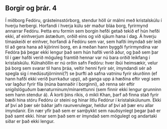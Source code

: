 ## Borgir og þrár. 4

Í miðborg Fedóru, grásteinsstórborg, stendur höll úr málmi með kristalskúlu í hverju herbergi. Horfandi í hverja kúlu sér maður bláa borg, fyrirmynd annarrar Fedóru. Þetta eru formin sem borgin hefði getað tekið ef hún hefði ekki, af einhverjum ástæðum, orðið eins og við sjáum hana í dag. Á hverju tímaskeiði er einhver, horfandi á Fedóru sem var, sem hafði ímyndað sér leið til að gera hana að kjörinni borg, en á meðan hann byggði fyrirmyndina var Fedóra þá þegar ekki lengur það sem hún hafði verið áður, og það sem þar til í gær hafði verið möguleg framtíð hennar var nú bara orðið leikfang í kristalskúlu.
Kúlnahöllin er nú orðin safn Fedóru: hver íbúi heimsækir, velur þá borg sem svarar til hans þráa, veltir henni fyrir sér, ímyndandi sér að spegla sig í medúsutjörninni(?) se þurfti að safna vatninu fyrir skurðinn (ef hann hafði ekki verið þurrkaður upp), að ganga upp á hæðina eftir vegi sem var lagður fyrir fíla (núna bannaðir í borginni), að renna sér eftir snigilslöguðum bænaturninum/mínarettunni (sem finnir ekki lengur grunninn sem hann stendur á).
Á korti þíns ríkis, ó mikli Khan, þarf að finna stað fyrir bæði hina stóru Fedóru úr steini og hinar litlu Fedórur í kristalskúlunum. Ekki af því að þær sér báðar jafn raunverulegar, heldur af því að þær eru allar ímyndanir. Ein nær yfir það sem er samþykkt sem nauðsynlegt þegar það er það samt ekki. hinar sem það sem er ímyndað sem mögulegt og andartaki síðar er það ekki lengur.